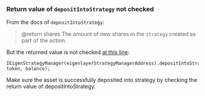 ### Return value of `depositIntoStrategy` not checked
From the docs of `depositIntoStrategy`:
> @return shares The amount of new shares in the `strategy` created as part of the action.

But the returned value is not checked [at this line](https://github.com/code-423n4/2023-11-kelp/blob/c5fdc2e62c5e1d78769f44d6e34a6fb9e40c00f0/src/NodeDelegator.sol#L67):
```solidity
IEigenStrategyManager(eigenlayerStrategyManagerAddress).depositIntoStrategy(IStrategy(strategy), token, balance);
```
Make sure the asset is successfully deposited into strategy by checking the return value of depositIntoStrategy.

